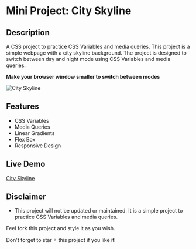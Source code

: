 # Mini Project: City Skyline

## Description

A CSS project to practice CSS Variables and media queries. This project is a simple webpage with a city skyline background. The project is designed to switch between day and night mode using CSS Variables and media queries.

**Make your browser window smaller to switch between modes**

![City Skyline](Assets/cityskyline.gif)

## Features

-   CSS Variables
-   Media Queries
-   Linear Gradients
-   Flex Box
-   Responsive Design

## Live Demo

[City Skyline](https://quintin-dev.github.io/CSS-Mini_Projects-City_Skyline/)

## Disclaimer

-   This project will not be updated or maintained. It is a simple project to practice CSS Variables and media queries.

Feel fork this project and style it as you wish.

Don't forget to star ⭐ this project if you like it!
